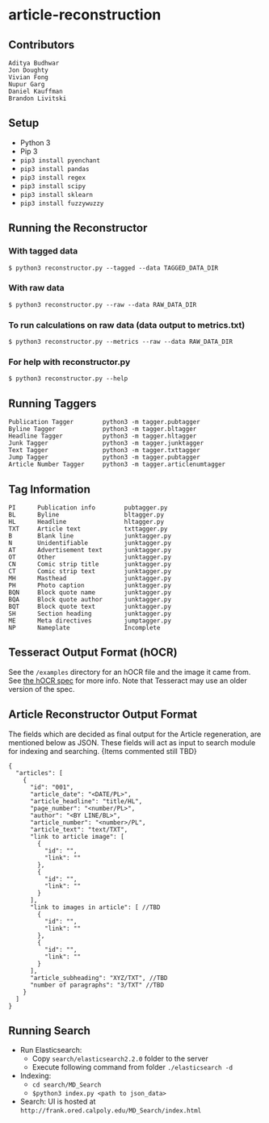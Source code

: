 # article-reconstruction


## Contributors

    Aditya Budhwar
    Jon Doughty
    Vivian Fong
    Nupur Garg
    Daniel Kauffman
    Brandon Livitski


## Setup

  - Python 3
  - Pip 3
  - `pip3 install pyenchant`
  - `pip3 install pandas`
  - `pip3 install regex`
  - `pip3 install scipy`
  - `pip3 install sklearn`
  - `pip3 install fuzzywuzzy`


## Running the Reconstructor

### With tagged data

    $ python3 reconstructor.py --tagged --data TAGGED_DATA_DIR

### With raw data

    $ python3 reconstructor.py --raw --data RAW_DATA_DIR

### To run calculations on raw data (data output to metrics.txt)

    $ python3 reconstructor.py --metrics --raw --data RAW_DATA_DIR

### For help with reconstructor.py

    $ python3 reconstructor.py --help


## Running Taggers

    Publication Tagger        python3 -m tagger.pubtagger
    Byline Tagger             python3 -m tagger.bltagger
    Headline Tagger           python3 -m tagger.hltagger
    Junk Tagger               python3 -m tagger.junktagger
    Text Tagger               python3 -m tagger.txttagger
    Jump Tagger               python3 -m tagger.pubtagger
    Article Number Tagger     python3 -m tagger.articlenumtagger


## Tag Information

    PI      Publication info        pubtagger.py
    BL      Byline                  bltagger.py
    HL      Headline                hltagger.py
    TXT     Article text            txttagger.py
    B       Blank line              junktagger.py
    N       Unidentifiable          junktagger.py
    AT      Advertisement text      junktagger.py
    OT      Other                   junktagger.py
    CN      Comic strip title       junktagger.py
    CT      Comic strip text        junktagger.py
    MH      Masthead                junktagger.py
    PH      Photo caption           junktagger.py
    BQN     Block quote name        junktagger.py
    BQA     Block quote author      junktagger.py
    BQT     Block quote text        junktagger.py
    SH      Section heading         junktagger.py
    ME      Meta directives         jumptagger.py
    NP      Nameplate               Incomplete


## Tesseract Output Format (hOCR)

See the `/examples` directory for an hOCR file and the image it came from. See [the hOCR spec](https://kba.github.io/hocr-spec/1.2/) for more info. Note that Tesseract may use an older version of the spec.


## Article Reconstructor Output Format

The fields which are decided as final output for the Article regeneration, are mentioned below as JSON. These fields will act as input to search module for indexing and searching. {Items commented still TBD}

```
{
  "articles": [
    {
      "id": "001",
      "article_date": "<DATE/PL>",
      "article_headline": "title/HL",
      "page_number": "<number/PL>",
      "author": "<BY LINE/BL>",
      "article_number": "<number>/PL",
      "article_text": "text/TXT",
      "link to article image": [
        {
          "id": "",
          "link": ""
        },
        {
          "id": "",
          "link": ""
        }
      ],
      "link to images in article": [ //TBD
        {
          "id": "",
          "link": ""
        },
        {
          "id": "",
          "link": ""
        }
      ],
      "article_subheading": "XYZ/TXT", //TBD
      "number of paragraphs": "3/TXT" //TBD
    }
  ]
}
```


## Running Search
- Run Elasticsearch:
    - Copy `search/elasticsearch2.2.0` folder to the server
    - Execute following command from  folder `./elasticsearch -d`
- Indexing:
    - `cd search/MD_Search`
    - `$python3 index.py <path to json_data>`
- Search: UI is hosted at `http://frank.ored.calpoly.edu/MD_Search/index.html`
